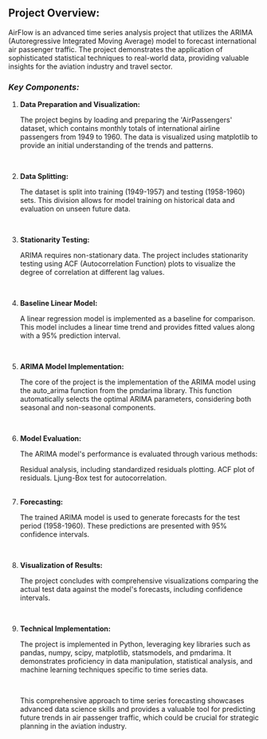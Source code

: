 ## **Project Overview:**
<p> AirFlow is an advanced time series analysis project that utilizes the ARIMA (Autoregressive Integrated Moving Average) model to forecast international air passenger traffic. The project demonstrates the application of sophisticated statistical techniques to real-world data, providing valuable insights for the aviation industry and travel sector. </p>

### *Key Components:*
<ol>
<li> <strong>Data Preparation and Visualization:</strong>

The project begins by loading and preparing the 'AirPassengers' dataset, which contains monthly totals of international airline passengers from 1949 to 1960. The data is visualized using matplotlib to provide an initial understanding of the trends and patterns. </li>
<br>

<li> <strong>Data Splitting:</strong>

The dataset is split into training (1949-1957) and testing (1958-1960) sets. This division allows for model training on historical data and evaluation on unseen future data. </li>
<br>

<li> <strong>Stationarity Testing:</strong>

ARIMA requires non-stationary data. The project includes stationarity testing using ACF (Autocorrelation Function) plots to visualize the degree of correlation at different lag values. </li>
<br>

<li> <strong>Baseline Linear Model:</strong>

A linear regression model is implemented as a baseline for comparison. This model includes a linear time trend and provides fitted values along with a 95% prediction interval. </li>
<br>

<li> <strong>ARIMA Model Implementation:</strong>

The core of the project is the implementation of the ARIMA model using the auto_arima function from the pmdarima library. This function automatically selects the optimal ARIMA parameters, considering both seasonal and non-seasonal components. </li>
<br>

<li> <strong>Model Evaluation:</strong>

The ARIMA model's performance is evaluated through various methods:
<p>Residual analysis, including standardized residuals plotting.
ACF plot of residuals.
Ljung-Box test for autocorrelation.</p></li>
<br>

<li> <strong>Forecasting:</strong>

The trained ARIMA model is used to generate forecasts for the test period (1958-1960). These predictions are presented with 95% confidence intervals.</li>
<br>

<li> <strong>Visualization of Results:</strong>

The project concludes with comprehensive visualizations comparing the actual test data against the model's forecasts, including confidence intervals. </li>
<br>

<li> <strong>Technical Implementation:</strong>

The project is implemented in Python, leveraging key libraries such as pandas, numpy, scipy, matplotlib, statsmodels, and pmdarima. It demonstrates proficiency in data manipulation, statistical analysis, and machine learning techniques specific to time series data. </li>
<br>

This comprehensive approach to time series forecasting showcases advanced data science skills and provides a valuable tool for predicting future trends in air passenger traffic, which could be crucial for strategic planning in the aviation industry.